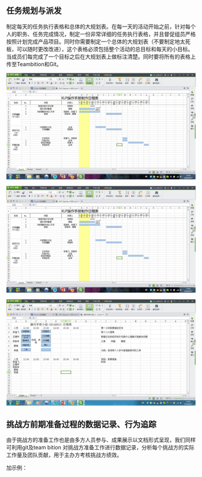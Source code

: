 ## 任务规划与派发

制定每天的任务执行表格和总体的大规划表。在每一天的活动开始之前，针对每个人的职务、任务完成情况，制定一份非常详细的任务执行表格，并且督促组员严格按照计划完成产品项目。同时你需要制定一个总体的大规划表（不要制定地太死板，可以随时更改改进），这个表格必须包括整个活动的总目标和每天的小目标。当成员们每完成了一个目标之后在大规划表上做标注清楚。同时要将所有的表格上传至Teambition和Git。

![0](../assets/challenger_preparation/mission_planning_and_distribution/00.jpg)

![0](../assets/challenger_preparation/mission_planning_and_distribution/01.jpg)

![0](../assets/challenger_preparation/mission_planning_and_distribution/02.jpg)

## 挑战方前期准备过程的数据记录、行为追踪

由于挑战方的准备工作也是由多方人员参与、成果展示以文档形式呈现，我们同样可利用git及team bition 对挑战方准备工作进行数据记录，分析每个挑战方的实际工作量及团队贡献，用于主办方考核挑战方绩效。

加示例：
